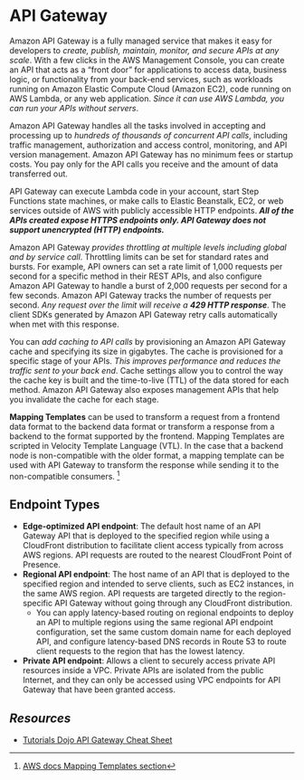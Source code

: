 # API Gateway

Amazon API Gateway is a fully managed service that makes it easy for developers to _create, publish, maintain, monitor, and secure APIs at any scale_. With a few clicks in the AWS Management Console, you can create an API that acts as a “front door” for applications to access data, business logic, or functionality from your back-end services, such as workloads running on Amazon Elastic Compute Cloud (Amazon EC2), code running on AWS Lambda, or any web application. _Since it can use AWS Lambda, you can run your APIs without servers_. 

Amazon API Gateway handles all the tasks involved in accepting and processing up to _hundreds of thousands of concurrent API calls_, including traffic management, authorization and access control, monitoring, and API version management. Amazon API Gateway has no minimum fees or startup costs. You pay only for the API calls you receive and the amount of data transferred out.

API Gateway can execute Lambda code in your account, start Step Functions state machines, or make calls to Elastic Beanstalk, EC2, or web services outside of AWS with publicly accessible HTTP endpoints. ***All of the APIs created expose HTTPS endpoints only. API Gateway does not support unencrypted (HTTP) endpoints.***

Amazon API Gateway _provides throttling at multiple levels including global and by service call_. Throttling limits can be set for standard rates and bursts. For example, API owners can set a rate limit of 1,000 requests per second for a specific method in their REST APIs, and also configure Amazon API Gateway to handle a burst of 2,000 requests per second for a few seconds. Amazon API Gateway tracks the number of requests per second. _Any request over the limit will receive a **429 HTTP response**_. The client SDKs generated by Amazon API Gateway retry calls automatically when met with this response.

You can _add caching to API calls_ by provisioning an Amazon API Gateway cache and specifying its size in gigabytes. The cache is provisioned for a specific stage of your APIs. _This improves performance and reduces the traffic sent to your back end_. Cache settings allow you to control the way the cache key is built and the time-to-live (TTL) of the data stored for each method. Amazon API Gateway also exposes management APIs that help you invalidate the cache for each stage.

**Mapping Templates** can be used to transform a request from a frontend data format to the backend data format or transform a response from a backend to the format supported by the frontend. Mapping Templates are scripted in Velocity Template Language (VTL). In the case that a backend node is non-compatible with the older format, a mapping template can be used with API Gateway to transform the response while sending it to the non-compatible consumers. [^mm]

[^mm]: [AWS docs Mapping Templates section](https://docs.aws.amazon.com/apigateway/latest/developerguide/models-mappings.html#models-mappings-mappings)

## Endpoint Types

- **Edge-optimized API endpoint**: The default host name of an API Gateway API that is deployed to the specified region while using a CloudFront distribution to facilitate client access typically from across AWS regions. API requests are routed to the nearest CloudFront Point of Presence.
- **Regional API endpoint**: The host name of an API that is deployed to the specified region and intended to serve clients, such as EC2 instances, in the same AWS region. API requests are targeted directly to the region-specific API Gateway without going through any CloudFront distribution.
    - You can apply latency-based routing on regional endpoints to deploy an API to multiple regions using the same regional API endpoint configuration, set the same custom domain name for each deployed API, and configure latency-based DNS records in Route 53 to route client requests to the region that has the lowest latency.
- **Private API endpoint**: Allows a client to securely access private API resources inside a VPC. Private APIs are isolated from the public Internet, and they can only be accessed using VPC endpoints for API Gateway that have been granted access.

## *Resources*

- [Tutorials Dojo API Gateway Cheat Sheet](https://tutorialsdojo.com/amazon-api-gateway/)